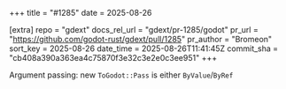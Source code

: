 +++
title = "#1285"
date = 2025-08-26

[extra]
repo = "gdext"
docs_rel_url = "gdext/pr-1285/godot"
pr_url = "https://github.com/godot-rust/gdext/pull/1285"
pr_author = "Bromeon"
sort_key = 2025-08-26
date_time = 2025-08-26T11:41:45Z
commit_sha = "cb408a390a363ea4c75870f3e32c3e2e0c3ee951"
+++

Argument passing: new `ToGodot::Pass` is either `ByValue`/`ByRef`
